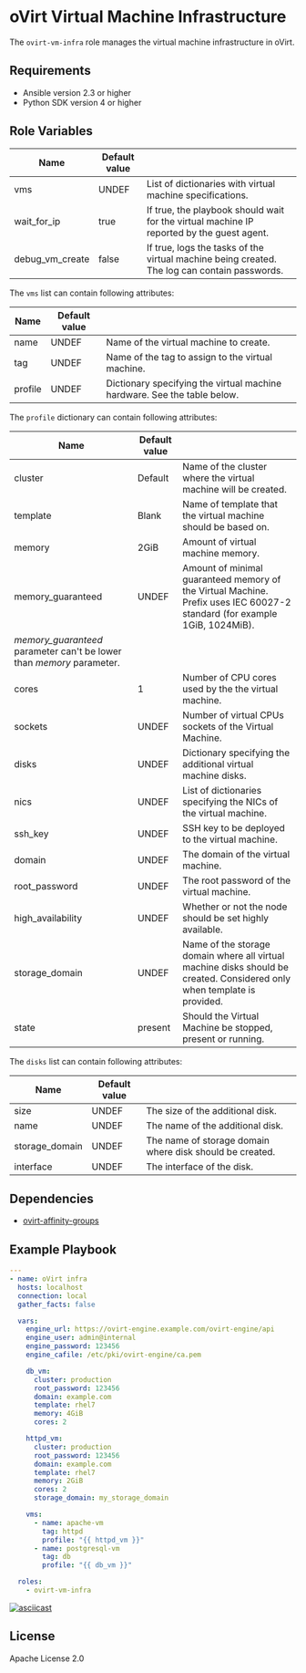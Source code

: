 oVirt Virtual Machine Infrastructure
====================================

The `ovirt-vm-infra` role manages the virtual machine infrastructure in oVirt.

Requirements
------------

 * Ansible version 2.3 or higher
 * Python SDK version 4 or higher

Role Variables
--------------

| Name               | Default value     |                                              |
|--------------------|-------------------|----------------------------------------------| 
| vms                | UNDEF             | List of dictionaries with virtual machine specifications.   |
| wait_for_ip        | true              | If true, the playbook should wait for the virtual machine IP reported by the guest agent.  |
| debug_vm_create    | false             | If true, logs the tasks of the virtual machine being created. The log can contain passwords. |

The `vms` list can contain following attributes:

| Name               | Default value         |                                            |
|--------------------|-----------------------|--------------------------------------------| 
| name               | UNDEF                 | Name of the virtual machine to create.     |
| tag                | UNDEF                 | Name of the tag to assign to the virtual machine.  |
| profile            | UNDEF                 | Dictionary specifying the virtual machine hardware. See the table below.  |

The `profile` dictionary can contain following attributes:

| Name               | Default value         |                                              |
|--------------------|-----------------------|----------------------------------------------|
| cluster            | Default               | Name of the cluster where the virtual machine will be created. |
| template           | Blank                 | Name of template that the virtual machine should be based on.   |
| memory             | 2GiB                  | Amount of virtual machine memory.               |
| memory_guaranteed  | UNDEF                 | Amount of minimal guaranteed memory of the Virtual Machine. Prefix uses IEC 60027-2 standard (for example 1GiB, 1024MiB).
<i>memory_guaranteed</i> parameter can't be lower than <i>memory</i> parameter. |
| cores              | 1                     | Number of CPU cores used by the the virtual machine.          |
| sockets            | UNDEF                 | Number of virtual CPUs sockets of the Virtual Machine.  |
| disks              | UNDEF                 | Dictionary specifying the additional virtual machine disks.    |
| nics               | UNDEF                 | List of dictionaries specifying the NICs of the virtual machine.   |
| ssh_key            | UNDEF                 | SSH key to be deployed to the virtual machine.                 |
| domain             | UNDEF                 | The domain of the virtual machine.                         |
| root_password      | UNDEF                 | The root password of the virtual machine.                      |
| high_availability  | UNDEF                 | Whether or not the node should be set highly available. |
| storage_domain     | UNDEF                 | Name of the storage domain where all virtual machine disks should be created. Considered only when template is provided.|
| state              | present               | Should the Virtual Machine be stopped, present or running.|

The `disks` list can contain following attributes:

| Name               | Default value  |                                              |
|--------------------|----------------|----------------------------------------------| 
| size               | UNDEF          | The size of the additional disk. |
| name               | UNDEF          | The name of the additional disk.  |
| storage_domain     | UNDEF          | The name of storage domain where disk should be created. |
| interface          | UNDEF          | The interface of the disk. |

Dependencies
------------

 * [ovirt-affinity-groups]

Example Playbook
----------------

```yaml
---
- name: oVirt infra
  hosts: localhost
  connection: local
  gather_facts: false

  vars:
    engine_url: https://ovirt-engine.example.com/ovirt-engine/api
    engine_user: admin@internal
    engine_password: 123456
    engine_cafile: /etc/pki/ovirt-engine/ca.pem

    db_vm:
      cluster: production
      root_password: 123456
      domain: example.com
      template: rhel7
      memory: 4GiB
      cores: 2

    httpd_vm:
      cluster: production
      root_password: 123456
      domain: example.com
      template: rhel7
      memory: 2GiB
      cores: 2
      storage_domain: my_storage_domain

    vms:
      - name: apache-vm
        tag: httpd
        profile: "{{ httpd_vm }}"
      - name: postgresql-vm
        tag: db
        profile: "{{ db_vm }}"

  roles:
    - ovirt-vm-infra
```

[![asciicast](https://asciinema.org/a/111662.png)](https://asciinema.org/a/111662)

License
-------

Apache License 2.0

[ovirt-affinity-groups]: https://github.com/oVirt/ovirt-ansible/blob/master/roles/ovirt-affinity-groups/README.md
